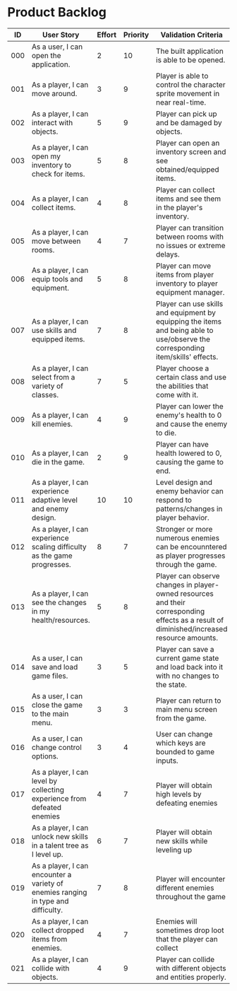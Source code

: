 # Product Backlog

| ID | User Story | Effort | Priority | Validation Criteria | Status |
|----|------------|--------|----------|---------------------|--------|
|000|As a user, I can open the application. |2|10|The built application is able to be opened. |DONE|
|001|As a player, I can move around. |3|9|Player is able to control the character sprite movement in near real-time. |TESTING|
|002|As a player, I can interact with objects. |5|9|Player can pick up and be damaged by objects. |TESTING|
|003|As a player, I can open my inventory to check for items. |5|8|Player can open an inventory screen and see obtained/equipped items. |TESTING|
|004|As a player, I can collect items. |4|8|Player can collect items and see them in the player's inventory. |TO DO|
|005|As a player, I can move between rooms. |4|7|Player can transition between rooms with no issues or extreme delays. |TO DO|
|006|As a player, I can equip tools and equipment. |5|8|Player can move items from player inventory to player equipment manager. |TO DO|
|007| As a player, I can use skills and equipped items. |7|8|Player can use skills and equipment by equipping the items and being able to use/observe the corresponding item/skills' effects. |TO DO|
|008|As a player, I can select from a variety of classes. |7|5|Player choose a certain class and use the abilities that come with it. |TO DO|
|009|As a player, I can kill enemies. |4|9|Player can lower the enemy's health to 0 and cause the enemy to die.  |TO DO|
|010|As a player, I can die in the game. |2|9|Player can have health lowered to 0, causing the game to end. |TO DO|
|011|As a player, I can experience adaptive level and enemy design. |10|10| Level design and enemy behavior can respond to patterns/changes in player behavior. |TO DO|
|012|As a player, I can experience scaling difficulty as the game progresses. |8|7| Stronger or more numerous enemies can be encounntered as player progresses through the game. |TO DO|
|013|As a player, I can see the changes in my health/resources. |5|8| Player can observe changes in player-owned resources and their corresponding effects as a result of diminished/increased resource amounts. |TESTING|
|014|As a user, I can save and load game files. |3|5| Player can save a current game state and load back into it with no changes to the state. |TO DO|
|015|As a user, I can close the game to the main menu. |3|3|Player can return to main menu screen from the game. |TO DO|
|016|As a user, I can change control options. |3|4|User can change which keys are bounded to game inputs. |TO DO|
|017|As a player, I can level by collecting experience from defeated enemies|4|7|Player will obtain high levels by defeating enemies|TO DO|
|018|As a player, I can unlock new skills in a talent tree as I level up. |6|7|Player will obtain new skills while leveling up|TO DO|
|019|As a player, I can encounter a variety of enemies ranging in type and difficulty. |7|8| Player will encounter different enemies throughout the game|TO DO|
|020|As a player, I can collect dropped items from enemies.|4|7| Enemies will sometimes drop loot that the player can collect|TO DO|
|021| As a player, I can collide with objects. |4|9| Player can collide with different objects and entities properly.| TESTING|
